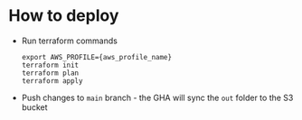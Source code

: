 # How to deploy

- Run terraform commands

  ```
  export AWS_PROFILE={aws_profile_name}
  terraform init
  terraform plan
  terraform apply
  ```

- Push changes to `main` branch - the GHA will sync the `out` folder to the S3 bucket

